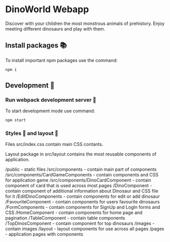 # DinoWorld Webapp
Discover with your children the most monstrous animals of prehistory. Enjoy meeting different dinosaurs and play with them.

## Install packages :books:
To install important npm packages use the command:
```javascript
npm i
```
## Development :construction_worker:
### Run webpack development server :construction:
To start development mode use command:
```javascript
npm start
```
### Styles :art: and layout :pencil:
Files src/index.css contain main CSS contants.

Layout package in src/layout contains the most reusable components of application.

/public - static files
/src/components - contain main part of components
/src/components/CardGameComponents - contain components and CSS for application game
/src/components/DinoCardComponent - contain component of card that is used across most pages
               /DinoComponent - contain component of additional information about Dinosaur and CSS file for it
               /EditDinoComponents - contain components for edit or add dinosaur
               /FavouriteComponent - contain components for users favourite dinosaurs
               /FormComponents - contain components for SignUp and LogIn forms and CSS 
               /HomeComponent - contain components for home page and pagination
               /TableComponent - contain table components
               /TopDinosComponent - contain component for top dinosaurs
    /images - contain images
    /layout - layout components for use across all pages
    /pages - application pages with components
    
